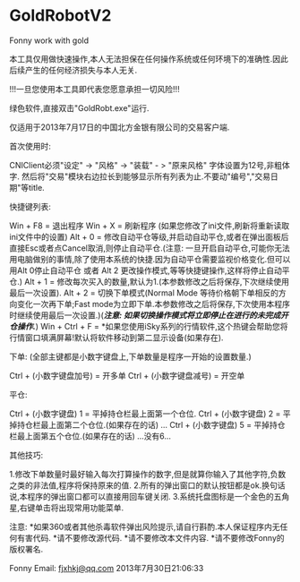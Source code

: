 GoldRobotV2
===========

Fonny work with gold

本工具仅用做快速操作,本人无法担保在任何操作系统或任何环境下的准确性.因此后续产生的任何经济损失与本人无关.

!!!一旦您使用本工具即代表您愿意承担一切风险!!!

绿色软件,直接双击"GoldRobt.exe"运行.

仅适用于2013年7月17日的中国北方金银有限公司的交易客户端.



首次使用时:

  CNIClient必须"设定" -> "风格" -> "装载" - > "原来风格"
  字体设置为12号,非粗体字.
  然后将"交易"模块右边拉长到能够显示所有列表为止.不要动"编号","交易日期"等title.


快捷键列表:

  Win + F8 = 退出程序
  Win + X = 刷新程序 (如果您修改了ini文件,刷新将重新读取ini文件中的设置)
  Alt + 0 = 修改自动平仓等级,并启动自动平仓,或者在弹出面板后直接Esc或者点Cancel取消,则停止自动平仓.(注意: 一旦开启自动平仓,可能你无法用电脑做别的事情,除了使用本系统的快捷.因为自动平仓需要监视价格变化.但可以用Alt 0停止自动平仓 或者 Alt 2 更改操作模式,等等快捷键操作,这样将停止自动平仓.)
  Alt + 1 = 修改每次买入的数量,默认为1.(本参数修改之后将保存,下次继续使用最后一次设置).
  Alt + 2 = 切换下单模式(Normal Mode 等待价格朝下单相反的方向变化一次再下单;Fast mode为立即下单.本参数修改之后将保存,下次使用本程序时继续使用最后一次设置.)(***注意: 如果切换操作模式将立即停止在进行的未完成开仓操作.***)
  Win + Ctrl + F = *如果您使用iSky系列的行情软件,这个热键会帮助您将行情窗口填满屏幕!默认将软件移动到第二显示设备(如果存在).


下单: (全部主键都是小数字键盘上,下单数量是程序一开始的设置数量.)

  Ctrl + (小数字键盘加号) = 开多单
  Ctrl + (小数字键盘减号) = 开空单


平仓:

  Ctrl + (小数字键盘) 1 = 平掉持仓栏最上面第一个仓位.
  Ctrl + (小数字键盘) 2 = 平掉持仓栏最上面第二个仓位.(如果存在的话)
  ...
  Ctrl + (小数字键盘) 5 = 平掉持仓栏最上面第五个仓位.(如果存在的话)
  ...没有6...


其他技巧:

  1.修改下单数量时最好输入每次打算操作的数字,但是就算你输入了其他字符,负数之类的非法值,程序将保持原来的值.
  2.所有的弹出窗口的默认按钮都是ok.换句话说,本程序的弹出窗口都可以直接用回车键关闭.
  3.系统托盘图标是一个金色的五角星,右键单击将出现常用功能菜单.


注意:
  *如果360或者其他杀毒软件弹出风险提示,请自行斟酌.本人保证程序内无任何有害代码.
  *请不要修改源代码.
  *请不要修改本文件内容.
  *请不要修改Fonny的版权署名.


Fonny
Email: fjxhkj@qq.com
2013年7月30日21:06:33
